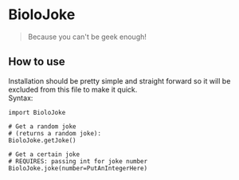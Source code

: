 # BioloJoke
> Because you can't be geek enough!

## How to use  
Installation should be pretty simple and straight forward so it will be excluded from this file to make it quick.  
Syntax:  
```  
import BioloJoke

# Get a random joke
# (returns a random joke):
BioloJoke.getJoke()

# Get a certain joke
# REQUIRES: passing int for joke number
BioloJoke.joke(number=PutAnIntegerHere)
```  
